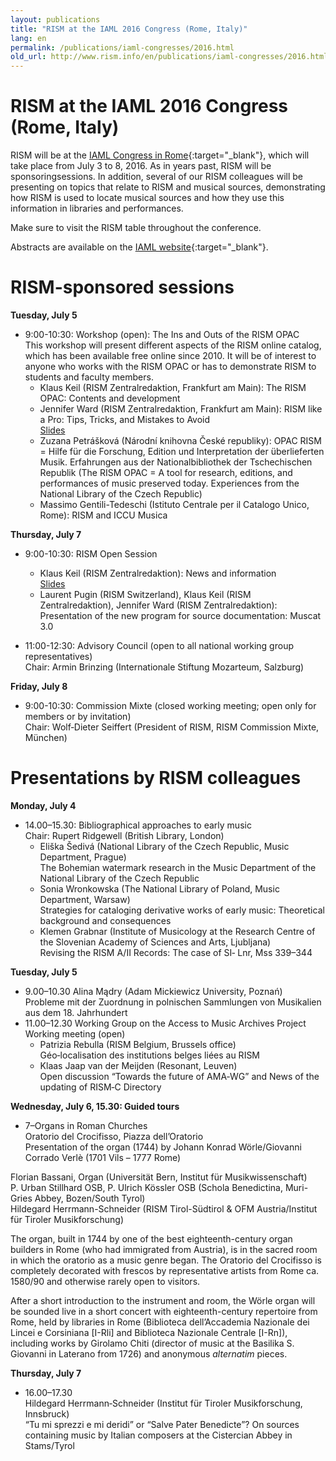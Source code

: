 ```yaml
---
layout: publications
title: "RISM at the IAML 2016 Congress (Rome, Italy)"
lang: en
permalink: /publications/iaml-congresses/2016.html
old_url: http://www.rism.info/en/publications/iaml-congresses/2016.html
---
```


# RISM at the IAML 2016 Congress (Rome, Italy)

RISM will be at the [IAML Congress in Rome](https://web.archive.org/web/20170521213051/http://www.iaml2016.org/){:target="_blank"}, which will take place from July 3 to 8, 2016. As in years past, RISM will be sponsoringsessions. In addition, several of our RISM colleagues will be presenting on topics that relate to RISM and musical sources, demonstrating how RISM is used to locate musical sources and how they use this information in libraries and performances.

Make sure to visit the RISM table throughout the conference.

Abstracts are available on the [IAML website](http://www.iaml.info/congresses/2016-rome){:target="_blank"}.

# RISM-sponsored sessions

**Tuesday, July 5**

- 9:00-10:30: Workshop (open): The Ins and Outs of the RISM OPAC  
This workshop will present different aspects of the RISM online catalog, which has been available free online since 2010. It will be of interest to anyone who works with the RISM OPAC or has to demonstrate RISM to students and faculty members.
  - Klaus Keil (RISM Zentralredaktion, Frankfurt am Main): The RISM OPAC: Contents and development
  - Jennifer Ward (RISM Zentralredaktion, Frankfurt am Main): RISM like a Pro: Tips, Tricks, and Mistakes to Avoid  
[Slides](/resources-old-website/community-content/Zentralredaktion/Ward_RISM_like_a_pro_IAML_Rome_2016.pdf)
  - Zuzana Petrášková (Národní knihovna České republiky): OPAC RISM = Hilfe für die Forschung, Edition und Interpretation der überlieferten Musik. Erfahrungen aus der Nationalbibliothek der Tschechischen Republik (The RISM OPAC = A tool for research, editions, and performances of music preserved today. Experiences from the National Library of the Czech Republic)
  - Massimo Gentili-Tedeschi (Istituto Centrale per il Catalogo Unico, Rome): RISM and ICCU Musica

**Thursday, July 7**

- 9:00-10:30: RISM Open Session
  - Klaus Keil (RISM Zentralredaktion): News and information  
[Slides](/resources-old-website/community-content/Zentralredaktion/Praesentation_Keil_Rome_2016_IAML.pdf)
  - Laurent Pugin (RISM Switzerland), Klaus Keil (RISM Zentralredaktion), Jennifer Ward (RISM Zentralredaktion): Presentation of the new program for source documentation: Muscat 3.0

- 11:00-12:30: Advisory Council (open to all national working group representatives)  
Chair: Armin Brinzing (Internationale Stiftung Mozarteum, Salzburg)   


**Friday, July 8**

- 9:00-10:30: Commission Mixte (closed working meeting; open only for members or by invitation)  
Chair: Wolf‐Dieter Seiffert (President of RISM, RISM Commission Mixte, München)

# Presentations by RISM colleagues

**Monday, July 4**

- 14.00–15.30: Bibliographical approaches to early music   
Chair: Rupert Ridgewell (British Library, London)
  - Eliška Šedivá (National Library of the Czech Republic, Music Department, Prague)  
The Bohemian watermark research in the Music Department of the National Library of the Czech Republic
  - Sonia Wronkowska (The National Library of Poland, Music Department, Warsaw)  
Strategies for cataloging derivative works of early music: Theoretical background and consequences
  - Klemen Grabnar (Institute of Musicology at the Research Centre of the Slovenian Academy of Sciences and Arts, Ljubljana)  
Revising the RISM A/II Records: The case of SI‐ Lnr, Mss 339–344

**Tuesday, July 5**

- 9.00–10.30 Alina Mądry (Adam Mickiewicz University, Poznań)  
Probleme mit der Zuordnung in polnischen Sammlungen von Musikalien aus dem 18. Jahrhundert
- 11.00–12.30 Working Group on the Access to Music Archives Project  
Working meeting (open)
  - Patrizia Rebulla (RISM Belgium, Brussels office)  
Géo‐localisation des institutions belges liées au RISM
  - Klaas Jaap van der Meijden (Resonant, Leuven)  
Open discussion “Towards the future of AMA‐WG” and News of the updating of RISM‐C Directory

**Wednesday, July 6, 15.30: Guided tours**

- 7–Organs in Roman Churches  
Oratorio del Crocifisso, Piazza dell’Oratorio  
Presentation of the organ (1744) by Johann Konrad Wörle/Giovanni Corrado Verlè (1701 Vils – 1777 Rome)  

Florian Bassani, Organ (Universität Bern, Institut für Musikwissenschaft)  
P. Urban Stillhard OSB, P. Ulrich Kössler OSB (Schola Benedictina, Muri-Gries Abbey, Bozen/South Tyrol)  
Hildegard Herrmann-Schneider (RISM Tirol-Südtirol & OFM Austria/Institut für Tiroler Musikforschung)  

The organ, built in 1744 by one of the best eighteenth-century organ builders in Rome (who had immigrated from Austria), is in the sacred room in which the oratorio as a music genre began. The Oratorio del Crocifisso is completely decorated with frescos by representative artists from Rome ca. 1580/90 and otherwise rarely open to visitors.  

After a short introduction to the instrument and room, the Wörle organ will be sounded live in a short concert with eighteenth-century repertoire from Rome, held by libraries in Rome (Biblioteca dell’Accademia Nazionale dei Lincei e Corsiniana [I-Rli] and Biblioteca Nazionale Centrale [I-Rn]), including works by Girolamo Chiti (director of music at the Basilika S. Giovanni in Laterano from 1726) and anonymous _alternatim_ pieces.

**Thursday, July 7**

- 16.00–17.30  
Hildegard Herrmann‐Schneider (Institut für Tiroler Musikforschung, Innsbruck)  
“Tu mi sprezzi e mi deridi” or “Salve Pater Benedicte”? On sources containing music by Italian composers at the Cistercian Abbey in Stams/Tyrol
